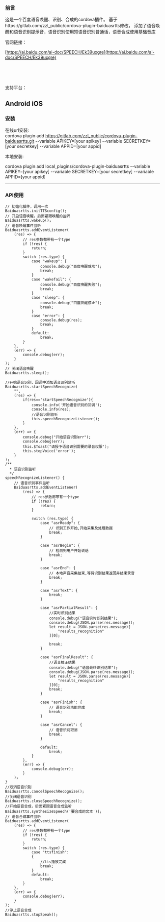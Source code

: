 ###  前言
这是一个百度语音唤醒、识别、合成的cordova插件。 
基于https://gitlab.com/zzl_public/cordova-plugin-baiduasrtts修改，
添加了语音唤醒和语音识别提示音，语音识别使用短语音识别普通话，语音合成使用基础音库


官网链接：  

[https://ai.baidu.com/ai-doc/SPEECH/Ek39uxgre](https://ai.baidu.com/ai-doc/SPEECH/Ek39uxgre)


​    
​       
​       


支持平台： 

Android
iOS
---
### 安装

在线url安装:  
cordova plugin add
https://gitlab.com/zzl_public/cordova-plugin-baiduasrtts.git --variable APIKEY=[your apikey] --variable SECRETKEY=[your secretkey] --variable APPID=[your appid]

本地安装:  

cordova plugin add local_plugins/cordova-plugin-baiduasrtts --variable APIKEY=[your apikey] --variable SECRETKEY=[your secretkey] --variable APPID=[your appid]


---

### API使用 


```
// 初始化插件，调用一次
Baiduasrtts.initTTSconfig();
// 开启语音唤醒，后面紧跟唤醒的监听
Baiduasrtts.wakeup();
// 语音唤醒事件监听
Baiduasrtts.addEventListener(
    (res) => {
        // res参数都带有一个type
        if (!res) {
            return;
        }
        switch (res.type) {
            case "wakeup": {
                console.debug("百度唤醒成功");
                break;
            }
            case "wakefail": {
                console.debug("百度唤醒失败");
                break;
            }
            case "sleep": {
                console.debug("百度唤醒停止");
                break;
            }
            case "error": {
                console.debug(res);
                break;
            }
            default:
                break;
        }
    },
    (err) => {
        console.debug(err);
    }
);
// 关闭语音唤醒
Baiduasrtts.sleep();

//开始语音识别，回调中添加语音识别监听
Baiduasrtts.startSpeechRecognize(
    "",
    (res) => {
        if(res=='startSpeechRecognize'){
            console.info('开始语音识别的回调');
            console.info(res);
            //语音识别监听
            this.speechRecognizeListener();
        }   
    },
    (err) => {
        console.debug("开始语音识别err");
        console.debug(err);
        this.$Toast("请授予语音识别需要的录音权限");
        this.stopVoice('error');
    }
);
/**
  * 语音识别监听
  */
speechRecognizeListener() {
    // 语音识别事件监听
    Baiduasrtts.addEventListener(
        (res) => {
            // res参数都带有一个type
            if (!res) {
                return;
            }

            switch (res.type) {
                case "asrReady": {
                    // 识别工作开始,开始采集及处理数据
                    break;
                }

                case "asrBegin": {
                    // 检测到用户开始说话
                    break;
                }

                case "asrEnd": {
                    // 本地声音采集结束,等待识别结果返回并结束录音
                    break;
                }

                case "asrText": {
                    break;
                }

                case "asrPartialResult": {
                    //实时识别结果
                    console.debug("语音实时识别结果");
                    console.debug(JSON.parse(res.message));
                    let result = JSON.parse(res.message)[
                        "results_recognition"
                    ][0];

                    break;
                }

                case "asrFinalResult": {
                    //语音校正结果
                    console.debug("语音最终识别结果");
                    console.debug(JSON.parse(res.message));
                    let result = JSON.parse(res.message)[
                        "results_recognition"
                    ][0];
                    break;
                }

                case "asrFinish": {
                    // 语音识别功能完成
                    break;
                }

                case "asrCancel": {
                    // 语音识别取消
                    break;
                }

                default:
                    break;
            }
        },
        (err) => {
            console.debug(err);
        }
    );
}
//取消语音识别
Baiduasrtts.cancelSpeechRecognize();
//关闭语音识别
Baiduasrtts.closeSpeechRecognize();
//开始语音合成，后面紧跟语音合成监听
Baiduasrtts.synthesizeSpeech('要合成的文本'));
// 语音合成事件监听
Baiduasrtts.addEventListener(
    (res) => {
        // res参数都带有一个type
        if (!res) {
            return;
        }
        switch (res.type) {
            case "ttsfinish":
            {
                //tts播放完成
                break;
            }
            default:
                break;
        }
    },
    (err) => {
        console.debug(err);
    }
);
//停止语音合成
Baiduasrtts.stopSpeak();

```
